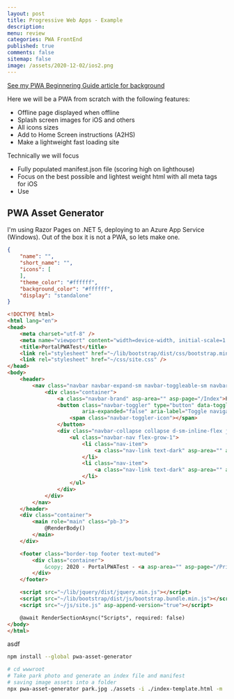 ```yaml
---
layout: post
title: Progressive Web Apps - Example
description: 
menu: review
categories: PWA FrontEnd 
published: true 
comments: false     
sitemap: false
image: /assets/2020-12-02/ios2.png
---
```


<!-- [![alt text](/assets/2020-12-02/ios2.png "PWA"){:width="300px"}](/assets/2020-12-02/ios2.png) -->

[See my PWA Beginnering Guide article for background](/)

Here we will be a PWA from scratch with the following features:

- Offline page displayed when offline
- Splash screen images for iOS and others
- All icons sizes
- Add to Home Screen instructions (A2HS)
- Make a lightweight fast loading site

Technically we will focus

- Fully populated manifest.json file (scoring high on lighthouse)
- Focus on the best possible and lightest weight html with all meta tags for iOS
- Use 


## PWA Asset Generator

I'm using Razor Pages on .NET 5, deploying to an Azure App Service (Windows). Out of the box it is not a PWA, so lets make one.

```json
{
    "name": "",
    "short_name": "",
    "icons": [
    ],
    "theme_color": "#ffffff",
    "background_color": "#ffffff",
    "display": "standalone"
}

```

```html
<!DOCTYPE html>
<html lang="en">
<head>
    <meta charset="utf-8" />
    <meta name="viewport" content="width=device-width, initial-scale=1.0" />
    <title>PortalPWATest</title>
    <link rel="stylesheet" href="~/lib/bootstrap/dist/css/bootstrap.min.css" />
    <link rel="stylesheet" href="~/css/site.css" />
</head>
<body>
    <header>
        <nav class="navbar navbar-expand-sm navbar-toggleable-sm navbar-light bg-white border-bottom box-shadow mb-3">
            <div class="container">
                <a class="navbar-brand" asp-area="" asp-page="/Index">PortalPWATest</a>
                <button class="navbar-toggler" type="button" data-toggle="collapse" data-target=".navbar-collapse" aria-controls="navbarSupportedContent"
                        aria-expanded="false" aria-label="Toggle navigation">
                    <span class="navbar-toggler-icon"></span>
                </button>
                <div class="navbar-collapse collapse d-sm-inline-flex justify-content-between">
                    <ul class="navbar-nav flex-grow-1">
                        <li class="nav-item">
                            <a class="nav-link text-dark" asp-area="" asp-page="/Index">Home</a>
                        </li>
                        <li class="nav-item">
                            <a class="nav-link text-dark" asp-area="" asp-page="/Privacy">Privacy</a>
                        </li>
                    </ul>
                </div>
            </div>
        </nav>
    </header>
    <div class="container">
        <main role="main" class="pb-3">
            @RenderBody()
        </main>
    </div>

    <footer class="border-top footer text-muted">
        <div class="container">
            &copy; 2020 - PortalPWATest - <a asp-area="" asp-page="/Privacy">Privacy</a>
        </div>
    </footer>

    <script src="~/lib/jquery/dist/jquery.min.js"></script>
    <script src="~/lib/bootstrap/dist/js/bootstrap.bundle.min.js"></script>
    <script src="~/js/site.js" asp-append-version="true"></script>

    @await RenderSectionAsync("Scripts", required: false)
</body>
</html>


```

asdf

```bash
npm install --global pwa-asset-generator

# cd wwwroot
# Take park photo and generate an index file and manifest
# saving image assets into a folder
npx pwa-asset-generator park.jpg ./assets -i ./index-template.html -m ./manifest.json

```

